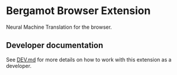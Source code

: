 # Bergamot Browser Extension

Neural Machine Translation for the browser.

## Developer documentation

See [DEV.md](./extension/docs/DEV.md) for more details on how to work with this extension as a developer.
